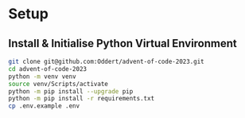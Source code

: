 # Setup

## Install & Initialise Python Virtual Environment

```bash
git clone git@github.com:Oddert/advent-of-code-2023.git
cd advent-of-code-2023
python -m venv venv
source venv/Scripts/activate
python -m pip install --upgrade pip
python -m pip install -r requirements.txt
cp .env.example .env
```
